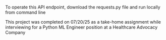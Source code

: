 To operate this API endpoint, download the requests.py file and run locally from command line

This project was completed on 07/20/25 as a take-home assignment while interviewing for a Python ML Engineer position at a Healthcare Advocacy Company
